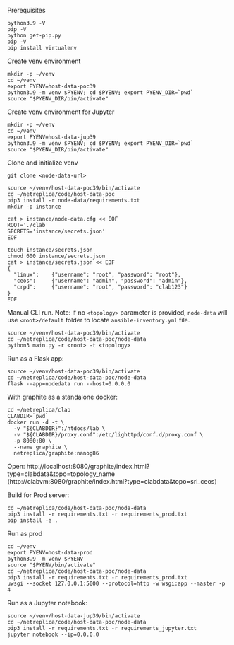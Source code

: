 Prerequisites

```Shell
python3.9 -V
pip -V
python get-pip.py
pip -V
pip install virtualenv
```

Create venv environment

```Shell
mkdir -p ~/venv
cd ~/venv
export PYENV=host-data-poc39
python3.9 -m venv $PYENV; cd $PYENV; export PYENV_DIR=`pwd`
source "$PYENV_DIR/bin/activate"
```

Create venv environment for Jupyter

```Shell
mkdir -p ~/venv
cd ~/venv
export PYENV=host-data-jup39
python3.9 -m venv $PYENV; cd $PYENV; export PYENV_DIR=`pwd`
source "$PYENV_DIR/bin/activate"
```

Clone and initialize venv
```Shell
git clone <node-data-url>

source ~/venv/host-data-poc39/bin/activate
cd ~/netreplica/code/host-data-poc
pip3 install -r node-data/requirements.txt
mkdir -p instance

cat > instance/node-data.cfg << EOF
ROOT='./clab'
SECRETS='instance/secrets.json'
EOF

touch instance/secrets.json
chmod 600 instance/secrets.json
cat > instance/secrets.json << EOF
{
  "linux":    {"username": "root", "password": "root"},
  "ceos":     {"username": "admin", "password": "admin"},
  "crpd":     {"username": "root", "password": "clab123"}
}
EOF
```

Manual CLI run. Note: if no `<topology>` parameter is provided, `node-data` will use `<root>/default` folder to locate `ansible-inventory.yml` file.

```Shell
source ~/venv/host-data-poc39/bin/activate
cd ~/netreplica/code/host-data-poc/node-data
python3 main.py -r <root> -t <topology>
```

Run as a Flask app:

```Shell
source ~/venv/host-data-poc39/bin/activate
cd ~/netreplica/code/host-data-poc/node-data
flask --app=nodedata run --host=0.0.0.0
```

With graphite as a standalone docker:

```Shell
cd ~/netreplica/clab
CLABDIR=`pwd`
docker run -d -t \
  -v "${CLABDIR}":/htdocs/lab \
  -v "${CLABDIR}/proxy.conf":/etc/lighttpd/conf.d/proxy.conf \
  -p 8080:80 \
  --name graphite \
  netreplica/graphite:nanog86
```

Open: http://localhost:8080/graphite/index.html?type=clabdata&topo=topology_name (http://clabvm:8080/graphite/index.html?type=clabdata&topo=srl_ceos)

Build for Prod server:

```Shell
cd ~/netreplica/code/host-data-poc/node-data
pip3 install -r requirements.txt -r requirements_prod.txt
pip install -e .
```

Run as prod

```Shell
cd ~/venv
export PYENV=host-data-prod
python3.9 -m venv $PYENV
source "$PYENV/bin/activate"
cd ~/netreplica/code/host-data-poc/node-data
pip3 install -r requirements.txt -r requirements_prod.txt
uwsgi --socket 127.0.0.1:5000 --protocol=http -w wsgi:app --master -p 4
```

Run as a Jupyter notebook:
```Shell
source ~/venv/host-data-jup39/bin/activate
cd ~/netreplica/code/host-data-poc/node-data
pip3 install -r requirements.txt -r requirements_jupyter.txt
jupyter notebook --ip=0.0.0.0
```
